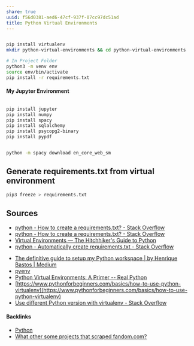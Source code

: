 ```yaml
---
share: true
uuid: f56d0381-aed6-47cf-937f-07cc97dc51ad
title: Python Virtual Environments
---
```

``` bash

pip install virtualenv
mkdir python-virtual-environments && cd python-virtual-environments

# In Project Folder
python3 -m venv env
source env/bin/activate
pip install -r requirements.txt

```

#### My Jupyter Environment


``` bash

pip install jupyter
pip install numpy
pip install spacy
pip install sqlalchemy
pip install psycopg2-binary
pip install pypdf


python -m spacy download en_core_web_sm

```

## Generate requirements.txt from virtual environment

``` bash
pip3 freeze > requirements.txt
```


## Sources

- [python - How to create a requirements.txt? - Stack Overflow](https://stackoverflow.com/questions/29938554/how-to-create-a-requirements-txt)
- [python - How to create a requirements.txt? - Stack Overflow](https://stackoverflow.com/questions/29938554/how-to-create-a-requirements-txt)
- [Virtual Environments — The Hitchhiker's Guide to Python](https://python-guide-kr.readthedocs.io/ko/latest/dev/virtualenvs.html)
- [python - Automatically create requirements.txt - Stack Overflow](https://stackoverflow.com/questions/31684375/automatically-create-requirements-txt)
* [The definitive guide to setup my Python workspace | by Henrique Bastos | Medium](https://medium.com/@henriquebastos/the-definitive-guide-to-setup-my-python-workspace-628d68552e14)
* [pyenv](/687bbe1e-57b1-4cc6-a44e-e4f470319f11)
* [Python Virtual Environments: A Primer -- Real Python](https://realpython.com/python-virtual-environments-a-primer/)
* [https://www.pythonforbeginners.com/basics/how-to-use-python-virtualenv](https://www.pythonforbeginners.com/basics/how-to-use-python-virtualenv)
* [Use different Python version with virtualenv - Stack Overflow](https://stackoverflow.com/questions/1534210/use-different-python-version-with-virtualenv)



#### Backlinks

* [Python](/80428ac9-197a-4c70-9230-119cf9079782)
* [What other some projects that scraped fandom.com?](/4cb580de-4980-4475-9878-faba48388dd2)